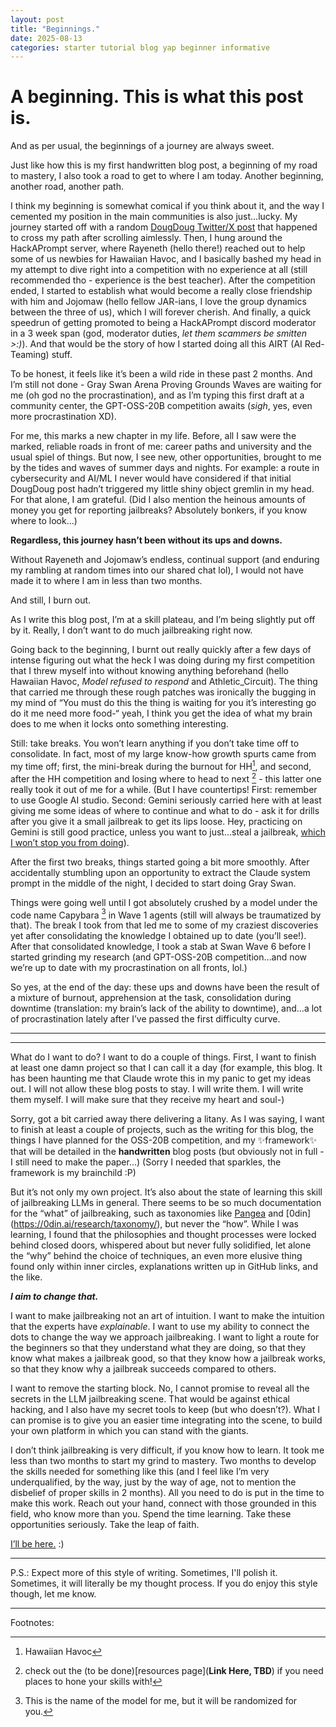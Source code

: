 ```yaml
---
layout: post
title: "Beginnings."
date: 2025-08-13
categories: starter tutorial blog yap beginner informative
---
```


# A beginning. This is what this post is.

And as per usual, the beginnings of a journey are always sweet. 

Just like how this is my first handwritten blog post, a beginning of my road to mastery, I also took a road to get to where I am today. Another beginning, another road, another path. 

I think my beginning is somewhat comical if you think about it, and the way I cemented my position in the main communities is also just…lucky. My journey started off with a random [DougDoug Twitter/X post](https://x.com/DougDougFood/status/1919518558674985048) that happened to cross my path after scrolling aimlessly. Then, I hung around the HackAPrompt server, where Rayeneth (hello there!) reached out to help some of us newbies for Hawaiian Havoc, and I basically bashed my head in my attempt to dive right into a competition with no experience at all (still recommended tho - experience is the best teacher). After the competition ended, I started to establish what would become a really close friendship with him and Jojomaw (hello fellow JAR-ians, I love the group dynamics between the three of us), which I will forever cherish. And finally, a quick speedrun of getting promoted to being a HackAPrompt discord moderator in a 3 week span (god, moderator duties, *let them scammers be smitten >:)*). And that would be the story of how I started doing all this AIRT (AI Red-Teaming) stuff. 

To be honest, it feels like it’s been a wild ride in these past 2 months. And I’m still not done - Gray Swan Arena Proving Grounds Waves are waiting for me (oh god no the procrastination), and as I’m typing this first draft at a community center, the GPT-OSS-20B competition awaits (*sigh*, yes, even more procrastination XD). 

For me, this marks a new chapter in my life. Before, all I saw were the marked, reliable roads in front of me: career paths and university and the usual spiel of things. But now, I see new, other opportunities, brought to me by the tides and waves of summer days and nights. For example: a route in cybersecurity and AI/ML I never would have considered if that initial DougDoug post hadn’t triggered my little shiny object gremlin in my head. For that alone, I am grateful. (Did I also mention the heinous amounts of money you get for reporting jailbreaks? Absolutely bonkers, if you know where to look…)

**Regardless, this journey hasn’t been without its ups and downs.**

Without Rayeneth and Jojomaw’s endless, continual support (and enduring my rambling at random times into our shared chat lol), I would not have made it to where I am in less than two months. 

And still, I burn out. 

As I write this blog post, I’m at a skill plateau, and I’m being slightly put off by it. Really, I don’t want to do much jailbreaking right now. 

Going back to the beginning, I burnt out really quickly after a few days of intense figuring out what the heck I was doing during my first competition that I threw myself into without knowing anything beforehand (hello Hawaiian Havoc, *Model refused to respond* and Athletic_Circuit). The thing that carried me through these rough patches was ironically the bugging in my mind of “You must do this the thing is waiting for you it’s interesting go do it me need more food-“ yeah, I think you get the idea of what my brain does to me when it locks onto something interesting. 

Still: take breaks. You won’t learn anything if you don’t take time off to consolidate. In fact, most of my large know-how growth spurts came from my time off; first, the mini-break during the burnout for HH[^1], and second, after the HH competition and losing where to head to next [^2] - this latter one really took it out of me for a while. (But I have countertips! First: remember to use Google AI studio. Second: Gemini seriously carried here with at least giving me some ideas of where to continue and what to do - ask it for drills after you give it a small jailbreak to get its lips loose. Hey, practicing on Gemini is still good practice, unless you want to just…steal a jailbreak, [which I won’t stop you from doing](https://www.injectprompt.com)). 

After the first two breaks, things started going a bit more smoothly. After accidentally stumbling upon an opportunity to extract the Claude system prompt in the middle of the night, I decided to start doing Gray Swan. 

Things were going well until I got absolutely crushed by a model under the code name Capybara [^3] in Wave 1 agents (still will always be traumatized by that). The break I took from that led me to some of my craziest discoveries yet after consolidating the knowledge I obtained up to date (you’ll see!). After that consolidated knowledge, I took a stab at Swan Wave 6 before I started grinding my research (and GPT-OSS-20B competition…and now we’re up to date with my procrastination on all fronts, lol.) 



So yes, at the end of the day: these ups and downs have been the result of a mixture of burnout, apprehension at the task, consolidation during downtime (translation: my  brain’s lack of the ability to downtime), and…a lot of procrastination lately after I’ve passed the first difficulty curve. 

---
---

What do I want to do? I want to do a couple of things. First, I want to finish at least one damn project so that I can call it a day (for example, this blog. It has been haunting me that Claude wrote this in my panic to get my ideas out. I will not allow these blog posts to stay. I will write them. I will write them myself. I will make sure that they receive my heart and soul-)

Sorry, got a bit carried away there delivering a litany. As I was saying, I want to finish at least a couple of projects, such as the writing for this blog, the things I have planned for the OSS-20B competition, and my ✨framework✨ that will be detailed in the **handwritten** blog posts (but obviously not in full - I still need to make the paper…)
(Sorry I needed that sparkles, the framework is my brainchild :P)

But it’s not only my own project. It’s also about the state of learning this skill of jailbreaking LLMs in general. There seems to be so much documentation for the “what” of jailbreaking, such as taxonomies like [Pangea](https://pangea.cloud/taxonomy/) and [0din] (https://0din.ai/research/taxonomy/), but never the “how”. While I was learning, I found that the philosophies and thought processes were locked behind closed doors, whispered about but never fully solidified, let alone the “why” behind the choice of techniques, an even more elusive thing found only within inner circles, explanations written up in GitHub links, and the like. 

***I aim to change that.***

I want to make jailbreaking not an art of intuition. I want to make the intuition that the experts have *explainable*. I want to use my ability to connect the dots to change the way we approach jailbreaking. I want to light a route for the beginners so that they understand what they are doing, so that they know what makes a jailbreak good, so that they know how a jailbreak works, so that they know why a jailbreak succeeds compared to others. 

I want to remove the starting block. No, I cannot promise to reveal all the secrets in the LLM jailbreaking scene. That would be against ethical hacking, and I also have my secret tools to keep (but who doesn’t?). What I can promise is to give you an easier time integrating into the scene, to build your own platform in which you can stand with the giants. 

I don’t think jailbreaking is very difficult, if you know how to learn. It took me less than two months to start my grind to mastery. Two months to develop the skills needed for something like this (and I feel like I’m very underqualified, by the way, just by the way of age, not to mention the disbelief of proper skills in 2 months). All you need to do is put in the time to make this work. Reach out your hand, connect with those grounded in this field, who know more than you. Spend the time learning. Take these opportunities seriously. Take the leap of faith. 

[I’ll be here.](https://discord.gg/u5gAD3HHtx) :)

---

P.S.: Expect more of this style of writing. Sometimes, I'll polish it. Sometimes, it will literally be my thought process. If you do enjoy this style though, let me know. 

---

Footnotes:
[^1]: Hawaiian Havoc

[^2]: check out the (to be done)[resources page](**Link Here, TBD**) if you need places to hone your skills with!

[^3]: This is the name of the model for me, but it will be randomized for you. 
